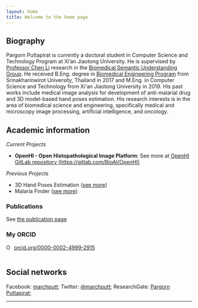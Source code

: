 ```yaml
---
layout: home
title: Welcome to the home page
---
```


## Biography
Pargorn Puttapirat is currently a doctoral student in Computer Science and Technology Program at Xi’an Jiaotong University. He is supervised by [Professor Chen Li](http://www.chenli.group/member/) research in the [Biomedical Semantic Understanding Group](http://chenli.group). He received B.Eng. degree in [Biomedical Engineering Program](http://bme.eng.swu.ac.th/) from Srinakharinwirot University, Thailand in 2017 and M.Eng. in Computer Science and Technology from Xi'an Jiaotong University in 2019. His past works include medical image analysis for development of anti-malarial drug and 3D model-based hand poses estimation. His research interests is in the area of biomedical science and engineering, specifically medical and microscopy image processing, artificial intelligence, and oncology. 

## Academic information
_Current Projects_
- **OpenHI - Open Histopathological Image Platform**: 
  See more at [OpenHI GitLab repository (https://gitlab.com/BioAI/OpenHI)](https://gitlab.com/BioAI/OpenHI)

_Previous Projects_
- 3D Hand Poses Estimation ([see more](/3dhand/))
- Malaria Finder ([see more](/malariafinder/))

### Publications
See [the publication page](/publications/)

### My ORCID
<div itemscope itemtype="https://schema.org/Person"><a itemprop="sameAs" content="https://orcid.org/0000-0002-4999-2915" href="https://orcid.org/0000-0002-4999-2915" target="orcid.widget" rel="noopener noreferrer" style="vertical-align:top;"><img src="https://orcid.org/sites/default/files/images/orcid_16x16.png" style="width:1em;margin-right:.5em;" alt="ORCID iD icon">orcid.org/0000-0002-4999-2915</a></div>
<br />

## Social networks
Facebook: [marchputt](https://www.facebook.com/marchputt);
Twitter: [@marchputt](https://twitter.com/marchputt);
ResearchGate: [Pargorn Puttapirat](https://www.researchgate.net/profile/Pargorn_Puttapirat);

-----
